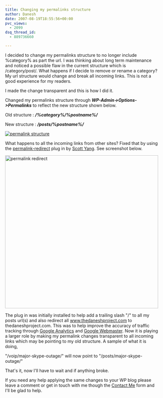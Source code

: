 ```yaml
---
title: Changing my permalinks structure
author: Danesh
date: 2007-08-19T18:55:56+00:00
pvc_views:
  - 2099
dsq_thread_id:
  - 889736660

---
```

I decided to change my permalinks structure to no longer include %category% as part the url. I was thinking about long term maintenance and noticed a possible flaw in the current structure which is /category/post/. What happens if I decide to remove or rename a category? My url structure would change and break all incoming links. This is not a good experience for my readers.

I made the change transparent and this is how I did it.

Changed my permalinks structure through _**WP-Admin->Options->Permalinks**_ to reflect the new structure shown below.

Old structure : _**/%category%/%postname%/**_

New structure : _**/posts/%postname%/**_

[![permalink structure][1]][2]

What happens to all the incoming links from other sites? Fixed that by using the [permalink-redirect][3] plug in by [Scott Yang][4]. See screenshot below.

[<img src="/wp-content/uploads/2007/08/permalink-redirect.jpg" title="permalink redirect" alt="permalink redirect" width="500" />][5]

The plug in was initially installed to help add a trailing slash "/" to all my posts url(s) and also redirect all www.thedaneshproject.com to thedaneshproject.com. This was to help improve the accuracy of traffic tracking through [Google Analytics][6] and [Google Webmaster][7]. Now it is playing a larger role by making my permalink changes transparent to all incoming links which may be pointing to my old structure. A sample of what it is doing,

"/voip/major-skype-outage/" will now point to "/posts/major-skype-outage/"

That's it, now I'll have to wait and if anything broke.

If you need any help applying the same changes to your WP blog please leave a comment or get in touch with me though the [Contact Me][8] form and I'll be glad to help.

 [1]: /wp-content/uploads/2007/08/permalink-structure.jpg
 [2]: /wp-content/uploads/2007/08/permalink-structure.jpg "permalink structure"
 [3]: http://fucoder.com/code/permalink-redirect/
 [4]: http://scott.yang.id.au/
 [5]: /wp-content/uploads/2007/08/permalink-redirect.jpg "permalink redirect"
 [6]: http://www.google.com/url?sa=t&ct=res&cd=1&url=http%3A%2F%2Fwww.google.com%2Fanalytics%2F&ei=X4zIRrXoM5COgAPl7bDPBg&usg=AFQjCNFz3Lrd3h9xlat60IUur_H8rmADdw&sig2=ZXTu2Sb2qxBUXQztQD0f5Q
 [7]: http://www.google.com/url?sa=t&ct=res&cd=1&url=http%3A%2F%2Fwww.google.com%2Fwebmasters%2F&ei=c4zIRsKtBpXWgQOo8vXoBg&usg=AFQjCNHRdsvJbOWLCqMoLtM0kUyTiNOzdw&sig2=W4zAuqv-I55JYnfEIWrsUA
 [8]: /contact-me/